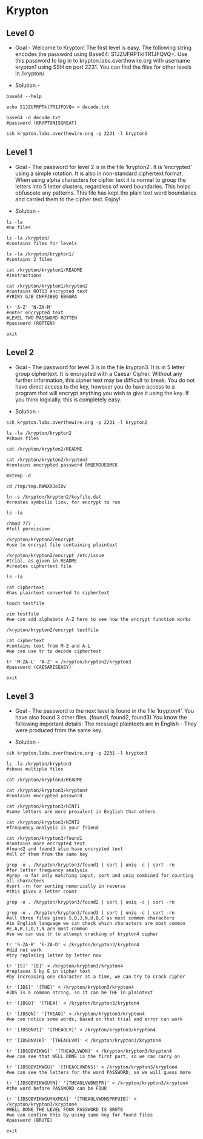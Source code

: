 # Krypton

## Level 0

* Goal - Welcome to Krypton! The first level is easy. The following string encodes the password using Base64: S1JZUFRPTklTR1JFQVQ=. Use this password to log in to krypton.labs.overthewire.org with username krypton1 using SSH on port 2231. You can find the files for other levels in /krypton/

* Solution -

```shell
base64 --help

echo S1JZUFRPTklTR1JFQVQ= > decode.txt

base64 -d decode.txt
#password (KRYPTONISGREAT)

ssh krypton.labs.overthewire.org -p 2231 -l krypton1
```

## Level 1

* Goal - The password for level 2 is in the file ‘krypton2’. It is ‘encrypted’ using a simple rotation. It is also in non-standard ciphertext format. When using alpha characters for cipher text it is normal to group the letters into 5 letter clusters, regardless of word boundaries. This helps obfuscate any patterns. This file has kept the plain text word boundaries and carried them to the cipher text. Enjoy!

* Solution -

```shell
ls -la
#no files

ls -la /krypton/
#contains files for levels

ls -la /krypton/krypton1/
#contains 2 files

cat /krypton/krypton1/README
#instructions

cat /krypton/krypton1/krypton2
#contains ROT13 encrypted text
#YRIRY GJB CNFFJBEQ EBGGRA

tr 'A-Z' 'N-ZA-M'
#enter encrypted text
#LEVEL TWO PASSWORD ROTTEN
#password (ROTTEN)

exit
```

## Level 2

* Goal - The password for level 3 is in the file krypton3. It is in 5 letter group ciphertext. It is encrypted with a Caesar Cipher. Without any further information, this cipher text may be difficult to break. You do not have direct access to the key, however you do have access to a program that will encrypt anything you wish to give it using the key. If you think logically, this is completely easy.

* Solution -

```shell
ssh krypton.labs.overthewire.org -p 2231 -l krypton2

ls -la /krypton/krypton2
#shows files

cat /krypton/krypton2/README

cat /krypton/krypton2/krypton3
#contains encrypted password OMQEMDUEQMEK

mktemp -d

cd /tmp/tmp.RWWXXJoIOv

ln -s /krypton/krypton2/keyfile.dat
#creates symbolic link, for encrypt to run

ls -la

chmod 777 .
#full permission

/krypton/krypton2/encrypt
#use to encrypt file containing plaintext

/krypton/krypton2/encrypt /etc/issue
#trial, as given in README
#creates ciphertext file

ls -la

cat ciphertext
#has plaintext converted to ciphertext

touch testfile

vim testfile
#we can add alphabets A-Z here to see how the encrypt function works

/krypton/krypton2/encrypt testfile

cat ciphertext
#contains text from M-Z and A-L
#we can use tr to decode ciphertext

tr 'M-ZA-L' 'A-Z' < /krypton/krypton2/krypton3
#password (CAESARISEASY)

exit
```

## Level 3

* Goal - The password to the next level is found in the file ‘krypton4’. You have also found 3 other files. (found1, found2, found3) You know the following important details: The message plaintexts are in English - They were produced from the same key.

* Solution -

```shell
ssh krypton.labs.overthewire.org -p 2231 -l krypton3

ls -la /krypton/krypton3
#shows multiple files

cat /krypton/krypton3/README

cat /krypton/krypton3/krypton4
#contains encrypted password

cat /krypton/krypton3/HINT1
#some letters are more prevalent in English than others

cat /krypton/krypton3/HINT2
#frequency analysis is your friend

cat /krypton/krypton3/found1
#contains more encrypted text
#found2 and found3 also have encrypted text
#all of them from the same key

grep -o . /krypton/krypton3/found1 | sort | uniq -c | sort -rn
#for letter frequency analysis
#grep -o for only matching input, sort and uniq combined for counting all characters
#sort -rn for sorting numerically in reverse
#this gives a letter count

grep -o . /krypton/krypton3/found2 | sort | uniq -c | sort -rn

grep -o . /krypton/krypton3/found3 | sort | uniq -c | sort -rn
#all three files gives S,Q,J,N,U,B,C as most common characters
#in English language we can check which characters are most common
#E,A,R,I,O,T,N are most common
#so we can use tr to attempt cracking of krypton4 cipher

tr 'S-ZA-R' 'E-ZA-D' < /krypton/krypton3/krypton4
#did not work
#try replacing letter by letter now

tr '[S]' '[E]' < /krypton/krypton3/krypton4
#replaces S by E in cipher text
#by increasing one character at a time, we can try to crack cipher

tr '[JDS]' '[THE]' < /krypton/krypton3/krypton4
#JDS is a common string, so it can be THE in plaintext

tr '[JDSQ]' '[THEA]' < /krypton/krypton3/krypton4

tr '[JDSQN]' '[THEAO]' < /krypton/krypton3/krypton4
#we can notice some words, based on that trial and error can work

tr '[JDSQNVI]' '[THEAOLV]' < /krypton/krypton3/krypton4

tr '[JDSQNVIK]' '[THEAOLVW]' < /krypton/krypton3/krypton4

tr '[JDSQBVIKWG]' '[THEAOLVWDN]' < /krypton/krypton3/krypton4
#we can see that WELL DONE is the first part, so we can carry on

tr '[JDSQBVIKWGU]' '[THEAOLVWDNS]' < /krypton/krypton3/krypton4
#we can see the letters for the word PASSWORD, so we will guess more

tr '[JDSQBVIKWGUYN]' '[THEAOLVWDNSPR]' < /krypton/krypton3/krypton4
#the word before PASSWORD can be FOUR

tr '[JDSQBVIKWGUYNXMCA]' '[THEAOLVWDNSPRFUIB]' < /krypton/krypton3/krypton4
#WELL DONE THE LEVEL FOUR PASSWORD IS BRUTE
#we can confirm this by using same key for found files
#password (BRUTE)

exit
```
